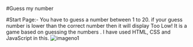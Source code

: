 #Guess my number

#Start Page:- You have to guess a number between 1 to 20. if your guess number is lower than the correct number then it will display Too Low! It is a game based on guessing the numbers . I have used HTML, CSS and JavaScript in this.
![imageno1](https://user-images.githubusercontent.com/108974791/222728188-54fccccf-c805-4dff-8daf-ab3df80cdde9.png)


